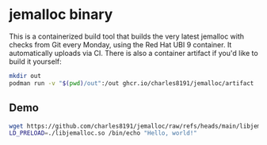 # jemalloc binary 

This is a containerized build tool that builds the very latest jemalloc with checks from Git every Monday, using the Red Hat UBI 9 container. It automatically uploads via CI. There is also a container artifact if you'd like to build it yourself:

```bash
mkdir out
podman run -v "$(pwd)/out":/out ghcr.io/charles8191/jemalloc/artifact 
```

## Demo

```bash
wget https://github.com/charles8191/jemalloc/raw/refs/heads/main/libjemalloc.so
LD_PRELOAD=./libjemalloc.so /bin/echo "Hello, world!"
```
